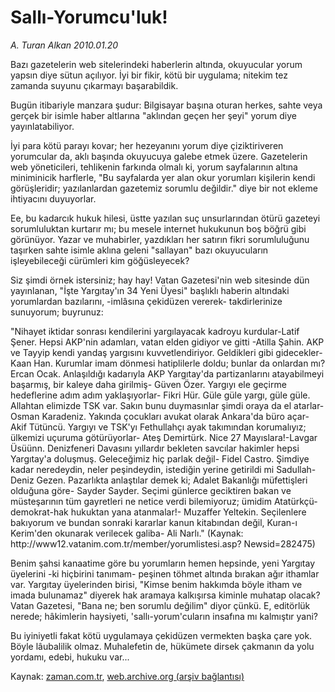 # Sallı-Yorumcu'luk!

*A. Turan Alkan 2010.01.20*

<tr><td class="metin" colspan="2" style="padding-top: 20px; padding-left: 5px; ">Bazı gazetelerin web sitelerindeki haberlerin altında, okuyucular yorum yapsın diye sütun açılıyor. İyi bir fikir, kötü bir uygulama; nitekim tez zamanda suyunu çıkarmayı başarabildik.</td></tr><tr><td class="metin" colspan="2" style="padding-top: 20px; padding-left: 5px; "><p>Bugün itibariyle manzara şudur: Bilgisayar başına oturan herkes, sahte veya gerçek bir isimle haber altlarına "aklından geçen her şeyi" yorum diye yayınlatabiliyor.
<p>İyi para kötü parayı kovar; her hezeyanını yorum diye çiziktiriveren yorumcular da, aklı başında okuyucuya galebe etmek üzere. Gazetelerin web yöneticileri, tehlikenin farkında olmalı ki, yorum sayfalarının altına miniminicik harflerle, "Bu sayfalarda yer alan okur yorumları kişilerin kendi görüşleridir; yazılanlardan gazetemiz sorumlu değildir." diye bir not ekleme ihtiyacını duyuyorlar.
<p>Ee, bu kadarcık hukuk hilesi, üstte yazılan suç unsurlarından ötürü gazeteyi sorumluluktan kurtarır mı; bu mesele internet hukukunun boş böğrü gibi görünüyor. Yazar ve muhabirler, yazdıkları her satırın fikri sorumluluğunu taşırken sahte isimle aklına geleni "sallayan" bazı okuyucuların işleyebileceği cürümleri kim göğüsleyecek?
<p>Siz şimdi örnek istersiniz; hay hay! Vatan Gazetesi'nin web sitesinde dün yayınlanan, "İşte Yargıtay'ın 34 Yeni Üyesi" başlıklı haberin altındaki yorumlardan bazılarını, -imlâsına çekidüzen vererek- takdirlerinize sunuyorum; buyrunuz:
<p>"Nihayet iktidar sonrası kendilerini yargılayacak kadroyu kurdular-Latif Şener. Hepsi AKP'nin adamları, vatan elden gidiyor ve gitti -Atilla Şahin. AKP ve Tayyip kendi yandaş yargısını kuvvetlendiriyor. Geldikleri gibi gidecekler- Kaan Han. Kurumlar imam dönmesi hatiplilerle doldu; bunlar da onlardan mı? Ercan Ocak. Anlaşıldığı kadarıyla AKP Yargıtay'da partizanlarını atayabilmeyi başarmış, bir kaleye daha girilmiş- Güven Özer. Yargıyı ele geçirme hedeflerine adım adım yaklaşıyorlar- Fikri Hür. Güle güle yargı, güle güle. Allahtan elimizde TSK var. Sakın bunu duymasınlar şimdi oraya da el atarlar- Osman Karadeniz. Yakında çocukları avukat olarak Ankara'da büro açar- Akif Tütüncü. Yargıyı ve TSK'yı Fethullahçı ayak takımından korumalıyız; ülkemizi uçuruma götürüyorlar- Ateş Demirtürk. Nice 27 Mayıslara!-Lavgar Üsüünn. Denizfeneri Davasını yıllardır bekleten savcılar hakimler hepsi Yargıtay'a doluşmuş. Geleceğimiz hiç parlak değil- Fidel Castro. Şimdiye kadar neredeydin, neler peşindeydin, istediğin yerine getirildi mi Sadullah- Deniz Gezen. Pazarlıkta anlaştılar demek ki; Adalet Bakanlığı müfettişleri olduğuna göre- Sayder Sayder. Seçimi günlerce geciktiren bakan ve müsteşarının tüm gayretleri ne netice verdi bilemiyoruz; ümidim Atatürkçü-demokrat-hak hukuktan yana atanmalar!- Muzaffer Yeltekin. Seçilenlere bakıyorum ve bundan sonraki kararlar kanun kitabından değil, Kuran-ı Kerim'den okunarak verilecek galiba- Ali Narlı." (Kaynak: http://www12.vatanim.com.tr/member/yorumlistesi.asp? Newsid=282475)
<p>Benim şahsi kanaatime göre bu yorumların hemen hepsinde, yeni Yargıtay üyelerini -ki hiçbirini tanımam- peşinen töhmet altında bırakan ağır ithamlar var. Yargıtay üyelerinden birisi, "Kimse benim hakkımda böyle itham ve imada bulunamaz" diyerek hak aramaya kalkışırsa kiminle muhatap olacak? Vatan Gazetesi, "Bana ne; ben sorumlu değilim" diyor çünkü. E, editörlük nerede; hâkimlerin haysiyeti, 'sallı-yorum'cuların insafına mı kalmıştır yani?
<p>Bu iyiniyetli fakat kötü uygulamaya çekidüzen vermekten başka çare yok. Böyle lâubalilik olmaz. Muhalefetin de, hükümete dirsek çakmanın da yolu yordamı, edebi, hukuku var... <br/></p></p></p></p></p></p></p></td></tr>

Kaynak: [zaman.com.tr](http://zaman.com.tr/yazar.do?yazino=942408), [web.archive.org (arşiv bağlantısı)](http://web.archive.org/web/20100125044045/http://www.zaman.com.tr:80/yazar.do?yazino=942408)
